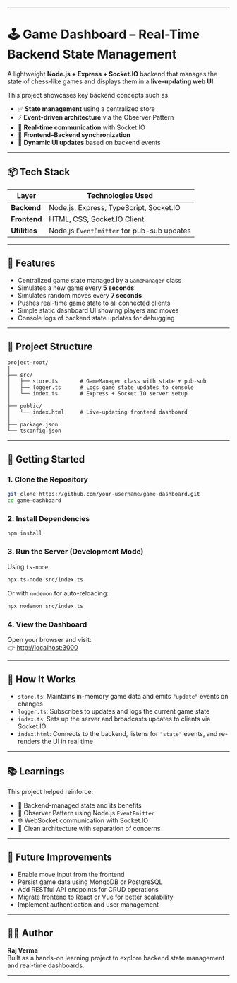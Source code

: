 
---

# 🕹️ Game Dashboard – Real-Time Backend State Management

A lightweight **Node.js + Express + Socket.IO** backend that manages the state of chess-like games and displays them in a **live-updating web UI**.

This project showcases key backend concepts such as:

- ✅ **State management** using a centralized store  
- ⚡ **Event-driven architecture** via the Observer Pattern  
- 🔄 **Real-time communication** with Socket.IO  
- 🔗 **Frontend–Backend synchronization**  
- 🧩 **Dynamic UI updates** based on backend events  

---

## 📦 Tech Stack

| Layer      | Technologies Used                          |
|------------|---------------------------------------------|
| **Backend**| Node.js, Express, TypeScript, Socket.IO     |
| **Frontend**| HTML, CSS, Socket.IO Client                |
| **Utilities**| Node.js `EventEmitter` for pub-sub updates|

---

## 🧠 Features

- Centralized game state managed by a `GameManager` class  
- Simulates a new game every **5 seconds**  
- Simulates random moves every **7 seconds**  
- Pushes real-time game state to all connected clients  
- Simple static dashboard UI showing players and moves  
- Console logs of backend state updates for debugging  

---

## 📁 Project Structure

```
project-root/
│
├── src/
│   ├── store.ts       # GameManager class with state + pub-sub
│   ├── logger.ts      # Logs game state updates to console
│   └── index.ts       # Express + Socket.IO server setup
│
├── public/
│   └── index.html     # Live-updating frontend dashboard
│
├── package.json
└── tsconfig.json
```

---

## 🚀 Getting Started

### 1. Clone the Repository

```bash
git clone https://github.com/your-username/game-dashboard.git
cd game-dashboard
```

### 2. Install Dependencies

```bash
npm install
```

### 3. Run the Server (Development Mode)

Using `ts-node`:

```bash
npx ts-node src/index.ts
```

Or with `nodemon` for auto-reloading:

```bash
npx nodemon src/index.ts
```

### 4. View the Dashboard

Open your browser and visit:  
👉 [http://localhost:3000](http://localhost:3000)

---

## 🧩 How It Works

- `store.ts`: Maintains in-memory game data and emits `"update"` events on changes  
- `logger.ts`: Subscribes to updates and logs the current game state  
- `index.ts`: Sets up the server and broadcasts updates to clients via Socket.IO  
- `index.html`: Connects to the backend, listens for `"state"` events, and re-renders the UI in real time  

---

## 📚 Learnings

This project helped reinforce:

- 🧠 Backend-managed state and its benefits  
- 🔁 Observer Pattern using Node.js `EventEmitter`  
- 🌐 WebSocket communication with Socket.IO  
- 🧼 Clean architecture with separation of concerns  

---

## 🔧 Future Improvements

- Enable move input from the frontend  
- Persist game data using MongoDB or PostgreSQL  
- Add RESTful API endpoints for CRUD operations  
- Migrate frontend to React or Vue for better scalability  
- Implement authentication and user management  

---

## 👨‍💻 Author

**Raj Verma**  
Built as a hands-on learning project to explore backend state management and real-time dashboards.

---

